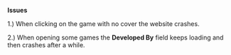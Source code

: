 **Issues**

1.) When clicking on the game with no cover the website crashes.

2.) When opening some games the **Developed By** field keeps loading and then crashes after a while.
